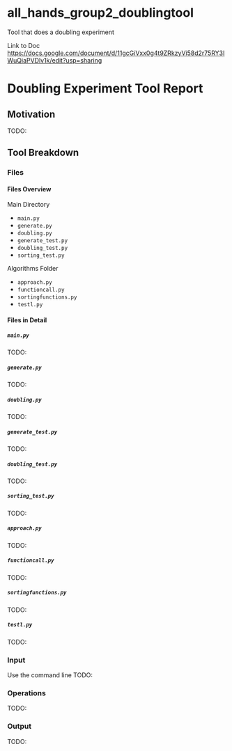 # all_hands_group2_doublingtool
Tool that does a doubling experiment

Link to Doc https://docs.google.com/document/d/11gcGiVxx0g4t9ZRkzyVi58d2r75RY3IWuQiaPVDlv1k/edit?usp=sharing 

# Doubling Experiment Tool Report

## Motivation 

TODO:

## Tool Breakdown

### Files

#### Files Overview
 
 Main Directory 
- `main.py`
- `generate.py`
- `doubling.py`
- `generate_test.py`
- `doubling_test.py`
- `sorting_test.py`

Algorithms Folder
- `approach.py`
- `functioncall.py`
- `sortingfunctions.py`
- `testl.py`

#### Files in Detail

##### `main.py`

TODO:

##### `generate.py`

TODO:

##### `doubling.py`

TODO:

##### `generate_test.py`

TODO:

##### `doubling_test.py`

TODO:

##### `sorting_test.py`

TODO:

##### `approach.py`

TODO:

##### `functioncall.py`

TODO:

##### `sortingfunctions.py`

TODO:

##### `testl.py`

TODO:


### Input

Use the command line TODO:

### Operations

TODO:

### Output

TODO:

